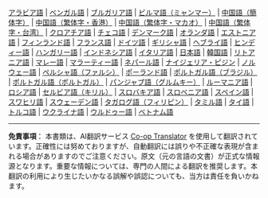 <!--
CO_OP_TRANSLATOR_METADATA:
{
  "original_hash": "c190f3eb95e4770a1b84dfbf6587d471",
  "translation_date": "2025-10-22T11:56:40+00:00",
  "source_file": "src/co_op_translator/templates/languages_table.md",
  "language_code": "ja"
}
-->
<!-- markdownlint-disable MD041 -->
<!-- CO-OP TRANSLATOR LANGUAGES TABLE START -->
[アラビア語](../ar/README.md) | [ベンガル語](../bn/README.md) | [ブルガリア語](../bg/README.md) | [ビルマ語（ミャンマー）](../my/README.md) | [中国語（簡体字）](../zh/README.md) | [中国語（繁体字・香港）](../hk/README.md) | [中国語（繁体字・マカオ）](../mo/README.md) | [中国語（繁体字・台湾）](../tw/README.md) | [クロアチア語](../hr/README.md) | [チェコ語](../cs/README.md) | [デンマーク語](../da/README.md) | [オランダ語](../nl/README.md) | [エストニア語](../et/README.md) | [フィンランド語](../fi/README.md) | [フランス語](../fr/README.md) | [ドイツ語](../de/README.md) | [ギリシャ語](../el/README.md) | [ヘブライ語](../he/README.md) | [ヒンディー語](../hi/README.md) | [ハンガリー語](../hu/README.md) | [インドネシア語](../id/README.md) | [イタリア語](../it/README.md) | [日本語](./README.md) | [韓国語](../ko/README.md) | [リトアニア語](../lt/README.md) | [マレー語](../ms/README.md) | [マラーティー語](../mr/README.md) | [ネパール語](../ne/README.md) | [ナイジェリア・ピジン](../pcm/README.md) | [ノルウェー語](../no/README.md) | [ペルシャ語（ファルシ）](../fa/README.md) | [ポーランド語](../pl/README.md) | [ポルトガル語（ブラジル）](../br/README.md) | [ポルトガル語（ポルトガル）](../pt/README.md) | [パンジャブ語（グルムキー）](../pa/README.md) | [ルーマニア語](../ro/README.md) | [ロシア語](../ru/README.md) | [セルビア語（キリル）](../sr/README.md) | [スロバキア語](../sk/README.md) | [スロベニア語](../sl/README.md) | [スペイン語](../es/README.md) | [スワヒリ語](../sw/README.md) | [スウェーデン語](../sv/README.md) | [タガログ語（フィリピン）](../tl/README.md) | [タミル語](../ta/README.md) | [タイ語](../th/README.md) | [トルコ語](../tr/README.md) | [ウクライナ語](../uk/README.md) | [ウルドゥー語](../ur/README.md) | [ベトナム語](../vi/README.md)
<!-- CO-OP TRANSLATOR LANGUAGES TABLE END -->

---

**免責事項**：
本書類は、AI翻訳サービス [Co-op Translator](https://github.com/Azure/co-op-translator) を使用して翻訳されています。正確性には努めておりますが、自動翻訳には誤りや不正確な表現が含まれる場合がありますのでご注意ください。原文（元の言語の文書）が正式な情報源となります。重要な情報については、専門の人間による翻訳を推奨します。本翻訳の利用により生じたいかなる誤解や誤認についても、当方は責任を負いかねます。